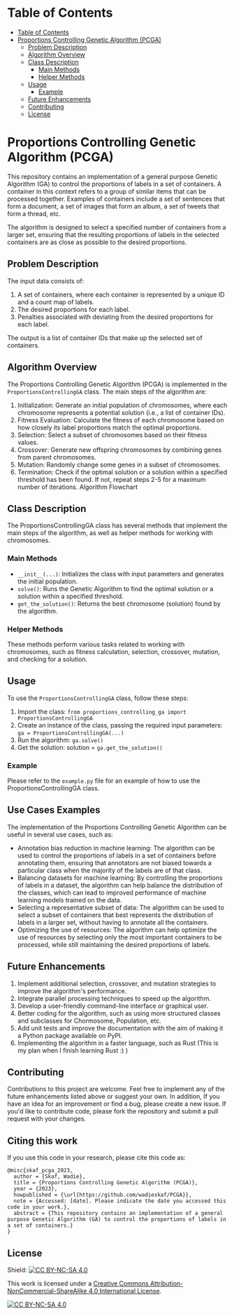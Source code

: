 # Table of Contents

<!-- TOC -->
* [Table of Contents](#table-of-contents)
* [Proportions Controlling Genetic Algorithm (PCGA)](#proportions-controlling-genetic-algorithm-pcga)
  * [Problem Description](#problem-description)
  * [Algorithm Overview](#algorithm-overview)
  * [Class Description](#class-description)
    * [Main Methods](#main-methods)
    * [Helper Methods](#helper-methods)
  * [Usage](#usage)
    * [Example](#example)
  * [Future Enhancements](#future-enhancements)
  * [Contributing](#contributing)
  * [License](#license)
<!-- TOC -->

# Proportions Controlling Genetic Algorithm (PCGA)
This repository contains an implementation of a general purpose Genetic Algorithm (GA) to control the proportions of labels in a set of containers. A container in this context refers to a group of similar items that can be processed together. Examples of containers include a set of sentences that form a document, a set of images that form an album, a set of tweets that form a thread, etc.

The algorithm is designed to select a specified number of containers from a larger set, ensuring that the resulting proportions of labels in the selected containers are as close as possible to the desired proportions.

## Problem Description
The input data consists of:

1. A set of containers, where each container is represented by a unique ID and a count map of labels.
2. The desired proportions for each label.
3. Penalties associated with deviating from the desired proportions for each label.

The output is a list of container IDs that make up the selected set of containers.

## Algorithm Overview
The Proportions Controlling Genetic Algorithm (PCGA) is implemented in the `ProportionsControllingGA` class. The main steps of the algorithm are:

1. Initialization: Generate an initial population of chromosomes, where each chromosome represents a potential solution (i.e., a list of container IDs).
2. Fitness Evaluation: Calculate the fitness of each chromosome based on how closely its label proportions match the optimal proportions.
3. Selection: Select a subset of chromosomes based on their fitness values.
4. Crossover: Generate new offspring chromosomes by combining genes from parent chromosomes.
5. Mutation: Randomly change some genes in a subset of chromosomes.
6. Termination: Check if the optimal solution or a solution within a specified threshold has been found. If not, repeat steps 2-5 for a maximum number of iterations.
Algorithm Flowchart

## Class Description
The ProportionsControllingGA class has several methods that implement the main steps of the algorithm, as well as helper methods for working with chromosomes.

### Main Methods

* `__init__(...)`: Initializes the class with input parameters and generates the initial population.
* `solve()`: Runs the Genetic Algorithm to find the optimal solution or a solution within a specified threshold.
* `get_the_solution()`: Returns the best chromosome (solution) found by the algorithm.

### Helper Methods
These methods perform various tasks related to working with chromosomes, such as fitness calculation, selection, crossover, mutation, and checking for a solution.

## Usage
To use the `ProportionsControllingGA` class, follow these steps:

1. Import the class: `from proportions_controlling_ga import ProportionsControllingGA`
2. Create an instance of the class, passing the required input parameters: `ga = ProportionsControllingGA(...)`
3. Run the algorithm: `ga.solve()`
4. Get the solution: solution = `ga.get_the_solution()`
### Example
Please refer to the `example.py` file for an example of how to use the ProportionsControllingGA class.

## Use Cases Examples

The implementation of the Proportions Controlling Genetic Algorithm can be useful in several use cases, such as:

* Annotation bias reduction in machine learning: The algorithm can be used to control the proportions of labels in a set of containers before annotating them, ensuring that annotators are not biased towards a particular class when the majority of the labels are of that class.
* Balancing datasets for machine learning: By controlling the proportions of labels in a dataset, the algorithm can help balance the distribution of the classes, which can lead to improved performance of machine learning models trained on the data.
* Selecting a representative subset of data: The algorithm can be used to select a subset of containers that best represents the distribution of labels in a larger set, without having to annotate all the containers.
* Optimizing the use of resources: The algorithm can help optimize the use of resources by selecting only the most important containers to be processed, while still maintaining the desired proportions of labels.

## Future Enhancements
1. Implement additional selection, crossover, and mutation strategies to improve the algorithm's performance.
2. Integrate parallel processing techniques to speed up the algorithm.
3. Develop a user-friendly command-line interface or graphical user.
4. Better coding for the algorithm, such as using more structured classes and subclasses for Chormosome, Population, etc.
5. Add unit tests and improve the documentation with the aim of making it a Python package available on PyPI.
6. Implementing the algorithm in a faster language, such as Rust (This is my plan when I finish learning Rust :) )

## Contributing
Contributions to this project are welcome. Feel free to implement any of the future enhancements listed above or suggest your own. 
In addition, If you have an idea for an improvement or find a bug, please create a new issue. If you'd like to contribute code, please fork the repository and submit a pull request with your changes.

## Citing this work

If you use this code in your research, please cite this code as:
```
@misc{skaf_pcga_2023,
  author = {Skaf, Wadie},
  title = {Proportions Controlling Genetic Algorithm (PCGA)},
  year = {2023},
  howpublished = {\url{https://github.com/wadieskaf/PCGA}},
  note = {Accessed: [date]. Please indicate the date you accessed this code in your work.},
  abstract = {This repository contains an implementation of a general purpose Genetic Algorithm (GA) to control the proportions of labels in a set of containers.}
}
```



## License
Shield: [![CC BY-NC-SA 4.0][cc-by-nc-sa-shield]][cc-by-nc-sa]

This work is licensed under a
[Creative Commons Attribution-NonCommercial-ShareAlike 4.0 International License][cc-by-nc-sa].

[![CC BY-NC-SA 4.0][cc-by-nc-sa-image]][cc-by-nc-sa]

[cc-by-nc-sa]: http://creativecommons.org/licenses/by-nc-sa/4.0/
[cc-by-nc-sa-image]: https://licensebuttons.net/l/by-nc-sa/4.0/88x31.png
[cc-by-nc-sa-shield]: https://img.shields.io/badge/License-CC%20BY--NC--SA%204.0-lightgrey.svg
